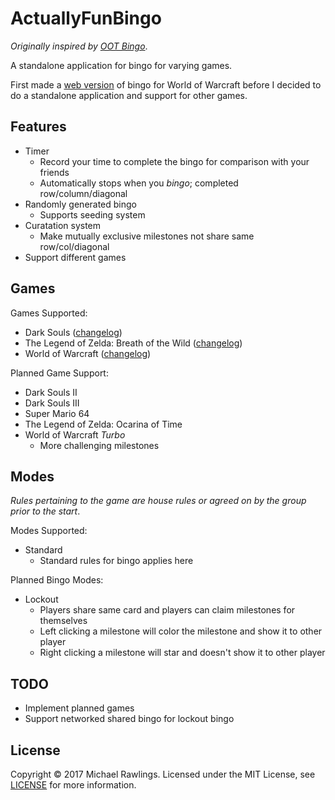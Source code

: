 # ActuallyFunBingo

*Originally inspired by [OOT Bingo](http://speedruntools.com/bingo/oot)*.

A standalone application for bingo for varying games.

First made a [web version](https://mrawlingst.github.io/wow-bingo/) of bingo for World of Warcraft before I decided to do a standalone application and support for other games.

## Features

* Timer
    * Record your time to complete the bingo for comparison with your friends
    * Automatically stops when you *bingo*; completed row/column/diagonal
* Randomly generated bingo
    * Supports seeding system
* Curatation system
    * Make mutually exclusive milestones not share same row/col/diagonal
* Support different games

## Games

Games Supported:
* Dark Souls ([changelog](dark_souls_changelog.md))
* The Legend of Zelda: Breath of the Wild ([changelog](breath_of_the_wild_changelog.md))
* World of Warcraft ([changelog](world_of_warcraft_changelog.md))

Planned Game Support:
* Dark Souls II
* Dark Souls III
* Super Mario 64
* The Legend of Zelda: Ocarina of Time
* World of Warcraft *Turbo*
    * More challenging milestones

## Modes

*Rules pertaining to the game are house rules or agreed on by the group prior to the start*.

Modes Supported:
* Standard
    * Standard rules for bingo applies here

Planned Bingo Modes:
* Lockout
    * Players share same card and players can claim milestones for themselves
    * Left clicking a milestone will color the milestone and show it to other player
    * Right clicking a milestone will star and doesn't show it to other player


## TODO
* Implement planned games
* Support networked shared bingo for lockout bingo

## License
Copyright &copy; 2017 Michael Rawlings. Licensed under the MIT License, see [LICENSE](LICENSE) for more information.
